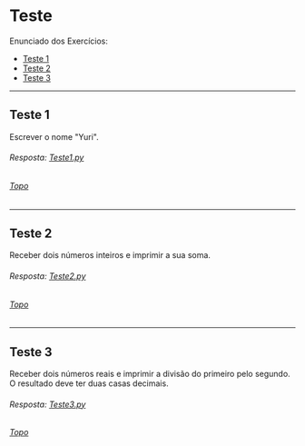 <div id='topo'/>

# Teste

Enunciado dos Exercícios:

 * [Teste 1](#Teste1)
 * [Teste 2](#Teste2)
 * [Teste 3](#Teste3)

*******

<div id='Teste1'/>

## Teste 1

Escrever o nome "Yuri".

###### Resposta: [Teste1.py](https://github.com/biancamendes/Computer-Programming-Exercises-PT-BR-/blob/main/00.%20Teste/Teste1.py)
###### [Topo](#topo)
  
*******

<div id='Teste2'/>

## Teste 2

Receber dois números inteiros e imprimir a sua soma.

###### Resposta: [Teste2.py](https://github.com/biancamendes/Computer-Programming-Exercises-PT-BR-/blob/main/00.%20Teste/Teste2.py)
###### [Topo](#topo)  
  
*******

<div id='Teste3'/>

## Teste 3

Receber dois números reais e imprimir a divisão do primeiro pelo segundo. O resultado deve ter duas casas decimais.

###### Resposta: [Teste3.py](https://github.com/biancamendes/Computer-Programming-Exercises-PT-BR-/blob/main/00.%20Teste/Teste3.py)
###### [Topo](#topo)
